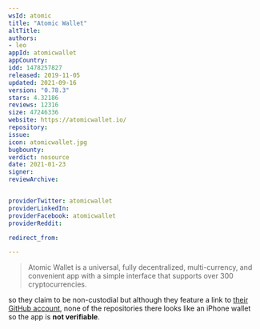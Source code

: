 ```yaml
---
wsId: atomic
title: "Atomic Wallet"
altTitle: 
authors:
- leo
appId: atomicwallet
appCountry: 
idd: 1478257827
released: 2019-11-05
updated: 2021-09-16
version: "0.78.3"
stars: 4.32186
reviews: 12316
size: 47246336
website: https://atomicwallet.io/
repository: 
issue: 
icon: atomicwallet.jpg
bugbounty: 
verdict: nosource
date: 2021-01-23
signer: 
reviewArchive:


providerTwitter: atomicwallet
providerLinkedIn: 
providerFacebook: atomicwallet
providerReddit: 

redirect_from:

---
```


> Atomic Wallet is a universal, fully decentralized, multi-currency, and
  convenient app with a simple interface that supports over 300
  cryptocurrencies.

so they claim to be non-custodial but although they feature a link to
[their GitHub account](https://github.com/Atomicwallet), none of the
repositories there looks like an iPhone wallet so the app is **not verifiable**.
